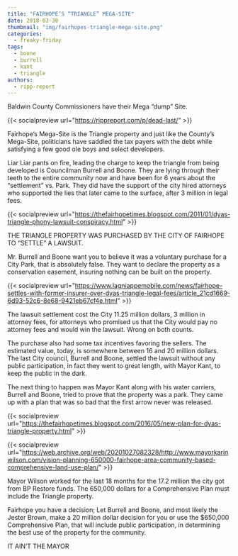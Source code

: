 ```yaml
---
title: "FAIRHOPE’S “TRIANGLE” MEGA-SITE"
date: 2018-03-30
thumbnail: "img/fairhopes-triangle-mega-site.png"
categories: 
  - freaky-friday
tags: 
  - boone
  - burrell
  - kant
  - triangle
authors: 
  - ripp-report
---
```


Baldwin County Commissioners have their Mega “dump” Site.

{{< socialpreview url="https://rippreport.com/p/dead-last/" >}}

Fairhope’s Mega-Site is the Triangle property and just like the County’s Mega-Site, politicians have saddled the tax payers with the debt while satisfying a few good ole boys and select developers.

Liar Liar pants on fire, leading the charge to keep the triangle from being developed is Councilman Burrell and Boone. They are lying through their teeth to the entire community now and have been for 6 years about the “settlement” vs. Park. They did have the support of the city hired attorneys who supported the lies that later came to the surface, after 3 million in legal fees.

{{< socialpreview url="https://thefairhopetimes.blogspot.com/2011/01/dyas-triangle-phony-lawsuit-conspiracy.html" >}}

THE TRIANGLE PROPERTY WAS PURCHASED BY THE CITY OF FAIRHOPE TO “SETTLE” A LAWSUIT.

Mr. Burrell and Boone want you to believe it was a voluntary purchase for a City Park, that is absolutely false. They want to declare the property as a conservation easement, insuring nothing can be built on the property.

{{< socialpreview url="https://www.lagniappemobile.com/news/fairhope-settles-with-former-insurer-over-dyas-triangle-legal-fees/article_21cd1669-6d93-52c6-8e68-9421eb67cf4e.html" >}}

The lawsuit settlement cost the City 11.25 million dollars, 3 million in attorney fees, for attorneys who promised us that the City would pay no attorney fees and would win the lawsuit. Wrong on both counts.

The purchase also had some tax incentives favoring the sellers. The estimated value, today, is somewhere between 16 and 20 million dollars. The last City council, Burrell and Boone, settled the lawsuit without any public participation, in fact they went to great length, with Mayor Kant, to keep the public in the dark.

The next thing to happen was Mayor Kant along with his water carriers, Burrell and Boone, tried to prove that the property was a park. They came up with a plan that was so bad that the first arrow never was released.

{{< socialpreview url="https://thefairhopetimes.blogspot.com/2016/05/new-plan-for-dyas-triangle-property.html" >}}

{{< socialpreview url="https://web.archive.org/web/20201027082328/http://www.mayorkarinwilson.com/vision-planning-650000-fairhope-area-community-based-comprehensive-land-use-plan/" >}}

Mayor Wilson worked for the last 18 months for the 17.2 million the city got from BP Restore funds. The 650,000 dollars for a Comprehensive Plan must include the Triangle property.

Fairhope you have a decision; Let Burrell and Boone, and most likely the Jester Brown, make a 20 million dollar decision for you or use the $650,000 Comprehensive Plan, that will include public participation, in determining the best use of the property for the community.

IT AIN’T THE MAYOR
